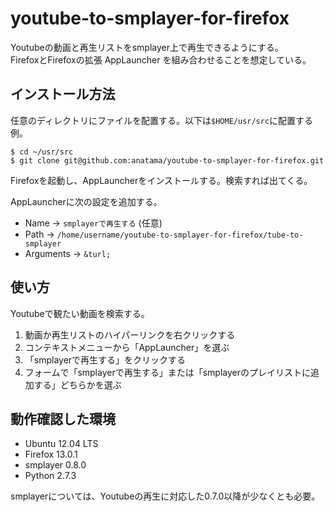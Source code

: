 youtube-to-smplayer-for-firefox
===============================
Youtubeの動画と再生リストをsmplayer上で再生できるようにする。  
FirefoxとFirefoxの拡張 AppLauncher を組み合わせることを想定している。

インストール方法
------
任意のディレクトリにファイルを配置する。以下は`$HOME/usr/src`に配置する例。

    $ cd ~/usr/src
    $ git clone git@github.com:anatama/youtube-to-smplayer-for-firefox.git

Firefoxを起動し、AppLauncherをインストールする。検索すれば出てくる。

AppLauncherに次の設定を追加する。

* Name -> `smplayerで再生する` (任意)
* Path -> `/home/username/youtube-to-smplayer-for-firefox/tube-to-smplayer`
* Arguments -> `&turl;`

使い方
------
Youtubeで観たい動画を検索する。

1. 動画か再生リストのハイパーリンクを右クリックする
2. コンテキストメニューから「AppLauncher」を選ぶ
3. 「smplayerで再生する」をクリックする
4. フォームで「smplayerで再生する」または「smplayerのプレイリストに追加する」どちらかを選ぶ

動作確認した環境
------
* Ubuntu 12.04 LTS
* Firefox 13.0.1
* smplayer 0.8.0
* Python 2.7.3

smplayerについては、Youtubeの再生に対応した0.7.0以降が少なくとも必要。
